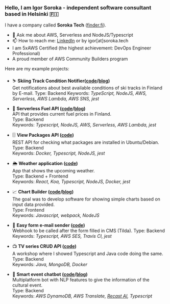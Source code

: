 ### Hello, I am Igor Soroka - independent software consultant based in Helsinki 🇫🇮

I have a company called **Soroka Tech** ([finder.fi](https://www.finder.fi/IT-konsultointi+IT-palvelut/Soroka+Tech/Helsingfors/yhteystiedot/3489403)). 

- 💬 Ask me about AWS, Serverless and NodeJS/Typescript
- 📫 How to reach me: [LinkedIn](https://www.linkedin.com/in/igor-soroka) or by igor[at]soroka.tech
- I am 5xAWS Certified (the highest achievement: DevOps Engineer Professional)
- A proud member of AWS Community Builders program

Here are my example projects:
- ⛷ **Skiing Track Condition Notifier([code](https://github.com/Grenguar/ski-track-condition-notifier)/[blog](https://dev.to/aws-builders/very-nordic-problem-in-search-of-great-skiing-track-34db))**<br/>
Get notifications about best available conditions of ski tracks in Finland by E-mail.
Type: Backend
Keywords: _TypeScript, NodeJS, AWS, Serverless, AWS Lambda, AWS SNS, jest_

- 🚙 **Serverless Fuel API ([code](https://github.com/Grenguar/fuel-api-finland-serverless)/[blog](https://medium.com/@igorsoroka/building-serverless-fuel-api-part-i-13c59bcbf318))**<br/>
API that provides current fuel prices in Finland.<br/> 
Type: Backend<br/>
Keywords: _Typescript, NodeJS, AWS, Serverless, AWS Lambda, jest_<br/>

- 🗄 **View Packages API ([code](https://github.com/Grenguar/view-packages-api))**<br/>
REST API for checking what packages are installed in Ubuntu/Debian.<br/>
Type: Backend<br/>
Keywords: _Docker, Typescript, NodeJS, jest_<br/>

- 🌦 **Weather application ([code](https://github.com/Grenguar/weather-app-exercise))**<br/>
App that shows the upcoming weather.<br/>
Type: Backend + Frontend<br/>
Keywords: _React, Koa, Typescript, NodeJS, Docker, jest_<br/>

- 📈 **Chart Builder ([code](https://github.com/Grenguar/chart-builder-js)/[blog](https://medium.com/@igorsoroka/web-app-contest-in-a-week-take-aways-and-thoughts-1e7987c0878d))**<br/>
The goal was to develop software for showing simple charts based on input data provided.<br/>
Type: Frontend<br/>
Keywords: _Javascript, webpack, NodeJS_<br/>

- 📨 **Easy form e-mail sender ([code](https://github.com/Grenguar/easy-form-email-sender))**<br/>
Webhook to be called after the form filled in CMS (Tilda).
Type: Backend
Keywords: _Typescript, AWS SES, Travis CI, jest_

- 📺 **TV series CRUD API ([code](https://github.com/Grenguar/ts-java-api-workshop))**<br/>
A workshop where I showed Typescript and Java code doing the same.<br/>
Type: Backend<br/>
Keywords: _Java, MongoDB, Docker_<br/>

- 🤖 **Smart event chatbot ([code](https://github.com/Grenguar/event-chatbot-api-ts)/[blog](https://medium.com/@igorsoroka/junction-81df9c8e87a7))**<br/>
Multiplatform bot with NLP features to give the information of the cultural event.<br/>
Type: Backend<br/>
Keywords: _AWS DynamoDB, AWS Translate, [Recast AI](https://cai.tools.sap/), Typescript_<br/>
